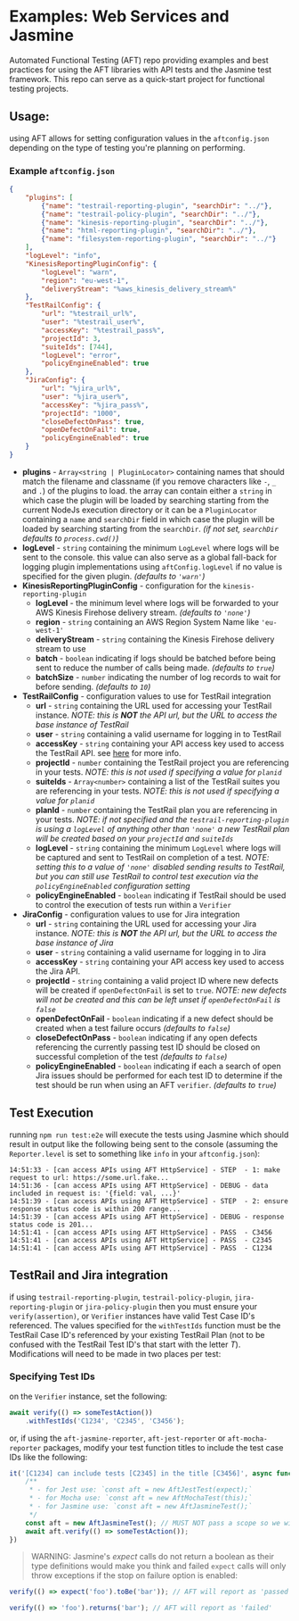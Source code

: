 # Examples: Web Services and Jasmine
Automated Functional Testing (AFT) repo providing examples and best practices for using the AFT libraries with API tests and the Jasmine test framework. This repo can serve as a quick-start project for functional testing projects.

## Usage:
using AFT allows for setting configuration values in the `aftconfig.json` depending on the type of testing you're planning on performing.

### Example `aftconfig.json`

```json
{
    "plugins": [
        {"name": "testrail-reporting-plugin", "searchDir": "../"},
        {"name": "testrail-policy-plugin", "searchDir": "../"},
        {"name": "kinesis-reporting-plugin", "searchDir": "../"},
        {"name": "html-reporting-plugin", "searchDir": "../"},
        {"name": "filesystem-reporting-plugin", "searchDir": "../"}
    ],
    "logLevel": "info",
    "KinesisReportingPluginConfig": {
        "logLevel": "warn",
        "region": "eu-west-1",
        "deliveryStream": "%aws_kinesis_delivery_stream%"
    },
    "TestRailConfig": {
        "url": "%testrail_url%",
        "user": "%testrail_user%",
        "accessKey": "%testrail_pass%",
        "projectId": 3,
        "suiteIds": [744],
        "logLevel": "error",
        "policyEngineEnabled": true
    },
    "JiraConfig": {
        "url": "%jira_url%",
        "user": "%jira_user%",
        "accessKey": "%jira_pass%",
        "projectId": "1000",
        "closeDefectOnPass": true,
        "openDefectOnFail": true,
        "policyEngineEnabled": true
    }
}
```
- **plugins** - `Array<string | PluginLocator>` containing names that should match the filename and classname (if you remove characters like `-`, `_` and `.`) of the plugins to load. the array can contain either a `string` in which case the plugin will be loaded by searching starting from the current NodeJs execution directory or it can be a `PluginLocator` containing a `name` and `searchDir` field in which case the plugin will be loaded by searching starting from the `searchDir`. _(if not set, `searchDir` defaults to `process.cwd()`)_
- **logLevel** - `string` containing the minimum `LogLevel` where logs will be sent to the console. this value can also serve as a global fall-back for logging plugin implementations using `aftConfig.logLevel` if no value is specified for the given plugin. _(defaults to `'warn'`)_
- **KinesisReportingPluginConfig** - configuration for the `kinesis-reporting-plugin`
  - **logLevel** - the minimum level where logs will be forwarded to your AWS Kinesis Firehose delivery stream. _(defaults to `'none'`)_
  - **region** - `string` containing an AWS Region System Name like `'eu-west-1'`
  - **deliveryStream** - `string` containing the Kinesis Firehose delivery stream to use
  - **batch** - `boolean` indicating if logs should be batched before being sent to reduce the number of calls being made. _(defaults to `true`)_
  - **batchSize** - `number` indicating the number of log records to wait for before sending. _(defaults to `10`)_
- **TestRailConfig** - configuration values to use for TestRail integration
  - **url** - `string` containing the URL used for accessing your TestRail instance. _NOTE: this is **NOT** the API url, but the URL to access the base instance of TestRail_
  - **user** - `string` containing a valid username for logging in to TestRail
  - **accessKey** - `string` containing your API access key used to access the TestRail API. see [here](https://www.gurock.com/testrail/docs/api/getting-started/accessing) for more info.
  - **projectId** - `number` containing the TestRail project you are referencing in your tests. _NOTE: this is not used if specifying a value for `planid`_
  - **suiteIds** - `Array<number>` containing a list of the TestRail suites you are referencing in your tests. _NOTE: this is not used if specifying a value for `planid`_
  - **planId** - `number` containing the TestRail plan you are referencing in your tests. _NOTE: if not specified and the `testrail-reporting-plugin` is using a `logLevel` of anything other than `'none'` a new TestRail plan will be created based on your `projectId` and `suiteIds`_
  - **logLevel** - `string` containing the minimum `LogLevel` where logs will be captured and sent to TestRail on completion of a test. _NOTE: setting this to a value of `'none'` disabled sending results to TestRail, but you can still use TestRail to control test execution via the `policyEngineEnabled` configuration setting_
  - **policyEngineEnabled** - `boolean` indicating if TestRail should be used to control the execution of tests run within a `Verifier`
- **JiraConfig** - configuration values to use for Jira integration
  - **url** - `string` containing the URL used for accessing your Jira instance. _NOTE: this is **NOT** the API url, but the URL to access the base instance of Jira_
  - **user** - `string` containing a valid username for logging in to Jira
  - **accessKey** - `string` containing your API access key used to access the Jira API.
  - **projectId** - `string` containing a valid project ID where new defects will be created if `openDefectOnFail` is set to `true`. _NOTE: new defects will not be created and this can be left unset if `openDefectOnFail` is `false`_
  - **openDefectOnFail** - `boolean` indicating if a new defect should be created when a test failure occurs _(defaults to `false`)_
  - **closeDefectOnPass** - `boolean` indicating if any open defects referencing the currently passing test ID should be closed on successful completion of the test _(defaults to `false`)_
  - **policyEngineEnabled** - `boolean` indicating if each a search of open Jira issues should be performed for each test ID to determine if the test should be run when using an AFT `verifier`. _(defaults to `true`)_

## Test Execution
running `npm run test:e2e` will execute the tests using Jasmine which should result in output like the following being sent to the console (assuming the `Reporter.level` is set to something like `info` in your `aftconfig.json`):
```
14:51:33 - [can access APIs using AFT HttpService] - STEP  - 1: make request to url: https://some.url.fake...
14:51:36 - [can access APIs using AFT HttpService] - DEBUG - data included in request is: '{field: val, ...}'
14:51:39 - [can access APIs using AFT HttpService] - STEP  - 2: ensure response status code is within 200 range...
14:51:39 - [can access APIs using AFT HttpService] - DEBUG - response status code is 201...
14:51:41 - [can access APIs using AFT HttpService] - PASS  - C3456
14:51:41 - [can access APIs using AFT HttpService] - PASS  - C2345
14:51:41 - [can access APIs using AFT HttpService] - PASS  - C1234
```

## TestRail and Jira integration
if using `testrail-reporting-plugin`, `testrail-policy-plugin`, `jira-reporting-plugin` or `jira-policy-plugin` then you must ensure your `verify(assertion)`, or `Verifier` instances have valid Test Case ID's referenced. The values specified for the `withTestIds` function must be the TestRail Case ID's referenced by your existing TestRail Plan (not to be confused with the TestRail Test ID's that start with the letter _T_). Modifications will need to be made in two places per test:

### Specifying Test IDs
on the `Verifier` instance, set the following:
```typescript
await verify(() => someTestAction())
    .withTestIds('C1234', 'C2345', 'C3456');
```
or, if using the `aft-jasmine-reporter`, `aft-jest-reporter` or `aft-mocha-reporter` packages, modify your test function titles to include the test case IDs like the following:
```typescript
it('[C1234] can include tests [C2345] in the title [C3456]', async function() {
    /**
     * - for Jest use: `const aft = new AftJestTest(expect);`
     * - for Mocha use: `const aft = new AftMochaTest(this);`
     * - for Jasmine use: `const aft = new AftJasmineTest();`
     */
    const aft = new AftJasmineTest(); // MUST NOT pass a scope so we will use the scope set in cache by the aft-jasmine-reporter
    await aft.verify(() => someTestAction());
})
```

> WARNING: Jasmine's _expect_ calls do not return a boolean as their type definitions would make you think and failed `expect` calls will only throw exceptions if the stop on failure option is enabled: 
```typescript
verify(() => expect('foo').toBe('bar')); // AFT will report as 'passed'

verify(() => 'foo').returns('bar'); // AFT will report as 'failed'
```